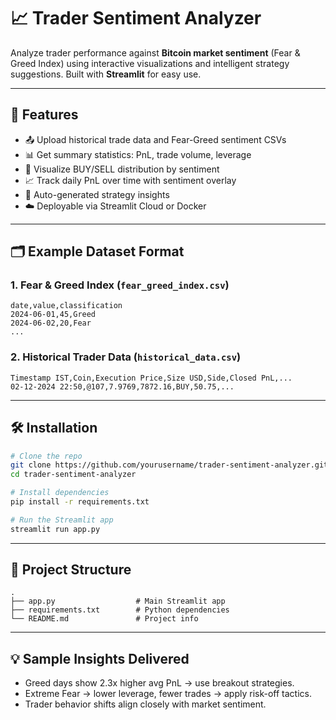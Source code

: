 
# 📈 Trader Sentiment Analyzer

Analyze trader performance against **Bitcoin market sentiment** (Fear & Greed Index) using interactive visualizations and intelligent strategy suggestions. Built with **Streamlit** for easy use.

---

## 🚀 Features

- 📤 Upload historical trade data and Fear-Greed sentiment CSVs
- 📊 Get summary statistics: PnL, trade volume, leverage
- 🔄 Visualize BUY/SELL distribution by sentiment
- 📈 Track daily PnL over time with sentiment overlay
- 🧠 Auto-generated strategy insights
- ☁️ Deployable via Streamlit Cloud or Docker

---

## 🗂️ Example Dataset Format

### 1. Fear & Greed Index (`fear_greed_index.csv`)
```csv
date,value,classification
2024-06-01,45,Greed
2024-06-02,20,Fear
...
```

### 2. Historical Trader Data (`historical_data.csv`)
```csv
Timestamp IST,Coin,Execution Price,Size USD,Side,Closed PnL,...
02-12-2024 22:50,@107,7.9769,7872.16,BUY,50.75,...
```

---

## 🛠️ Installation

```bash
# Clone the repo
git clone https://github.com/yourusername/trader-sentiment-analyzer.git
cd trader-sentiment-analyzer

# Install dependencies
pip install -r requirements.txt

# Run the Streamlit app
streamlit run app.py
```

---

## 📌 Project Structure

```
.
├── app.py                  # Main Streamlit app
├── requirements.txt        # Python dependencies
└── README.md               # Project info
```

---

## 💡 Sample Insights Delivered

- Greed days show 2.3x higher avg PnL → use breakout strategies.
- Extreme Fear → lower leverage, fewer trades → apply risk-off tactics.
- Trader behavior shifts align closely with market sentiment.
